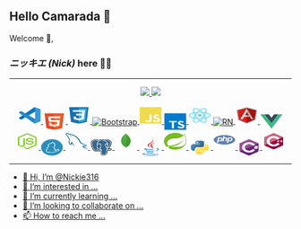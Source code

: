 
  ## Hello Camarada 👋
  Welcome 🤝, <br>
  ### *ニッキエ (Nick)* here 🧙‍♂️
  <hr>

<div align="center">
  <a href="https://github.com/Nickie316">
  <img height="180em" src="https://github-readme-stats.vercel.app/api?username=Nickie316&show_icons=true&theme=dracula&include_all_commits=true&count_private=true"/>
  <img height="180em" src="https://github-readme-stats.vercel.app/api/top-langs/?username=Nickie316&layout=compact&langs_count=7&theme=dracula"/>
</div>

<div align="center"><br>

  <img alt="VSC" height="30" width="40" src="https://github.com/devicons/devicon/blob/master/icons/vscode/vscode-original.svg">

  <img align="center" alt="HTML" height="30" width="40" src="https://github.com/devicons/devicon/blob/master/icons/html5/html5-original.svg">

  <img alt="CSS" height="30" width="40" src="https://github.com/devicons/devicon/blob/master/icons/css3/css3-original.svg">

  <img align="center" alt="Bootstrap" height="30" width="30" src="https://github.com/Nickie316/backend/blob/master/Icons/Bootstrap.png">

  <img alt="Js" height="30" width="40" src="https://github.com/devicons/devicon/blob/master/icons/javascript/javascript-plain.svg">

  <img align="center" alt="Ts" height="30" width="40" src="https://github.com/devicons/devicon/blob/master/icons/typescript/typescript-plain.svg">

  <img alt="React" height="30" width="40" src="https://github.com/devicons/devicon/blob/master/icons/react/react-original.svg">

  <img align="center" alt="RN" height="30" width="30" src="https://github.com/Nickie316/backend/blob/master/Icons/RN.png">
  
  <img alt="Angular" height="30" width="40" src="https://github.com/devicons/devicon/blob/master/icons/angularjs/angularjs-original.svg">

  <img align="center" alt="VUE" height="30" width="40" src="https://github.com/devicons/devicon/blob/master/icons/vuejs/vuejs-original.svg">

  <img alt="Node" height="30" width="40" src="https://github.com/devicons/devicon/blob/master/icons/nodejs/nodejs-original.svg">

  <img align="center" alt="Yarn" height="30" width="40" src="https://github.com/devicons/devicon/blob/master/icons/yarn/yarn-original.svg">
  
  <img alt="MySQL" height="30" width="40" src="https://github.com/devicons/devicon/blob/master/icons/mysql/mysql-original.svg">

  <img align="center" alt="Postgress" height="30" width="40" src="https://github.com/devicons/devicon/blob/master/icons/postgresql/postgresql-original.svg">

  <img alt="Mongo" height="30" width="40" src="https://github.com/devicons/devicon/blob/master/icons/mongodb/mongodb-original.svg">

  <img align="center" alt="Java" height="30" width="40" src="https://github.com/devicons/devicon/blob/master/icons/java/java-original.svg">

  <img alt="SpringBoot" height="30" width="40" src="https://github.com/devicons/devicon/blob/master/icons/spring/spring-original.svg">

  <img align="center" alt="Python" height="30" width="40" src="https://github.com/devicons/devicon/blob/master/icons/python/python-original.svg">

  <img alt="PHP" height="35" width="40" src="https://github.com/devicons/devicon/blob/master/icons/php/php-plain.svg">

  <img align="center" alt="CS" height="30" width="40" src="https://github.com/devicons/devicon/blob/master/icons/csharp/csharp-original.svg">

  <img alt="C++" height="30" width="40" src="https://github.com/devicons/devicon/blob/master/icons/cplusplus/cplusplus-original.svg">

</div> <hr>

- 👋 Hi, I’m @Nickie316
- 👀 I’m interested in ...
- 🌱 I’m currently learning ...
- 💞️ I’m looking to collaborate on ...
- 📫 How to reach me ...

<!---
Nickie316/Nickie316 is a ✨ special ✨ repository because its `README.md` (this file) appears on your GitHub profile.
You can click the Preview link to take a look at your changes.
--->
